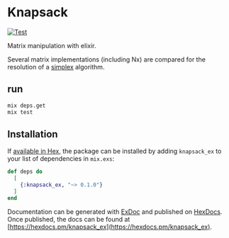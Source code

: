 # Knapsack
[![Test](https://github.com/bougueil/knapsack_ex/actions/workflows/ci.yml/badge.svg)](https://github.com/bougueil/knapsack_ex/actions/workflows/ci.yml)

Matrix manipulation with elixir.

Several matrix implementations (including Nx) are compared for the resolution of a [simplex](https://en.wikipedia.org/wiki/Knapsack_problem) algorithm.


## run
```bash
mix deps.get
mix test
```

## Installation

If [available in Hex](https://hex.pm/docs/publish), the package can be installed
by adding `knapsack_ex` to your list of dependencies in `mix.exs`:

```elixir
def deps do
  [
    {:knapsack_ex, "~> 0.1.0"}
  ]
end
```

Documentation can be generated with [ExDoc](https://github.com/elixir-lang/ex_doc)
and published on [HexDocs](https://hexdocs.pm). Once published, the docs can
be found at [https://hexdocs.pm/knapsack_ex](https://hexdocs.pm/knapsack_ex).
